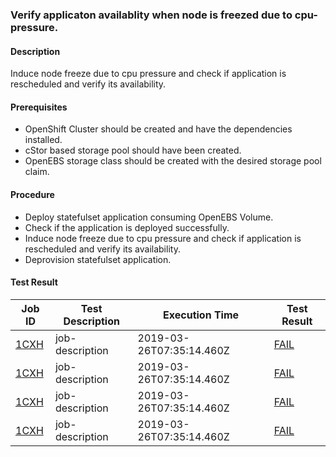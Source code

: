 ### Verify applicaton availablity when node is freezed due to cpu-pressure.

#### Description
Induce node freeze due to cpu pressure and check if application is rescheduled and verify its availability.

#### Prerequisites
- OpenShift Cluster should be created and have the dependencies installed.
- cStor based storage pool should have been created.
- OpenEBS storage class should be created with the desired storage pool claim.

#### Procedure
- Deploy statefulset application consuming OpenEBS Volume.
- Check if the application is deployed successfully.
- Induce node freeze due to cpu pressure and check if application is rescheduled and verify its availability.
- Deprovision statefulset application.

#### Test Result

| Job ID |   Test Description         | Execution Time |Test Result   |
 |---------|---------------------------| --------------|--------|
|     <a href="https://gitlab.openebs.ci/openebs/e2e-openshift/-/jobs/1CXH">1CXH</a>           |  job-description           | 2019-03-26T07:35:14.460Z  | <a href="https://e2e-logs.openebs100.io/app/kibana#/discover?_g=(refreshInterval:('$$hashKey':'object:188',display:Off,pause:!f,section:0,value:0),time:(from:'2019-03-26T07:35:14.460Z',mode:absolute,to:'2019-03-26T07:36:37.745Z'))&_a=(columns:!(_source),filters:!(('$state':(store:appState),meta:(alias:!n,disabled:!f,index:'cluster-logs',key:commit_id,negate:!f,params:(query:'7889d1dc95075974dbd669c136a0d3292e181332',type:phrase),type:phrase,value:'7889d1dc95075974dbd669c136a0d3292e181332'),query:(match:(commit_id:(query:'7889d1dc95075974dbd669c136a0d3292e181332',type:phrase)))),('$state':(store:appState),meta:(alias:!n,disabled:!f,index:'cluster-logs',key:pipeline_id,negate:!f,params:(query:'613',type:phrase),type:phrase,value:'613'),query:(match:(pipeline_id:(query:'613',type:phrase))))),index:'cluster-logs',interval:auto,query:(language:lucene,query:''),sort:!('@timestamp',desc))">FAIL</a> |
|     <a href="https://gitlab.openebs.ci/openebs/e2e-openshift/-/jobs/1CXH">1CXH</a>           |  job-description           | 2019-03-26T07:35:14.460Z  | <a href="https://e2e-logs.openebs100.io/app/kibana#/discover?_g=(refreshInterval:(\'$$hashKey\':\'object:188\',display:Off,pause:!f,section:0,value:0),time:(from:\'2019-03-26T07:35:14.460Z\',mode:absolute,to:\'2019-03-26T07:36:37.745Z\'))&_a=(columns:!(_source),filters:!((\'$state\':(store:appState),meta:(alias:!n,disabled:!f,index:\'cluster-logs\',key:commit_id,negate:!f,params:(query:\'7889d1dc95075974dbd669c136a0d3292e181332\',type:phrase),type:phrase,value:\'7889d1dc95075974dbd669c136a0d3292e181332\'),query:(match:(commit_id:(query:\'7889d1dc95075974dbd669c136a0d3292e181332\',type:phrase)))),(\'$state\':(store:appState),meta:(alias:!n,disabled:!f,index:\'cluster-logs\',key:pipeline_id,negate:!f,params:(query:\'613\',type:phrase),type:phrase,value:\'613\'),query:(match:(pipeline_id:(query:\'613\',type:phrase))))),index:\'cluster-logs\',interval:auto,query:(language:lucene,query:\'\'),sort:!(\'@timestamp\',desc))">FAIL</a> |
|     <a href="https://gitlab.openebs.ci/openebs/e2e-openshift/-/jobs/1CXH">1CXH</a>           |  job-description           | 2019-03-26T07:35:14.460Z  | <a href="https://e2e-logs.openebs100.io/app/kibana#/discover?_g=(refreshInterval:(\\\'$$hashKey\\\':\\\'object:188\\\',display:Off,pause:!f,section:0,value:0),time:(from:\\\'2019-03-26T07:35:14.460Z\\\',mode:absolute,to:\\\'2019-03-26T07:36:37.745Z\\\'))&_a=(columns:!(_source),filters:!((\\\'$state\\\':(store:appState),meta:(alias:!n,disabled:!f,index:\\\'cluster-logs\\\',key:commit_id,negate:!f,params:(query:\\\'7889d1dc95075974dbd669c136a0d3292e181332\\\',type:phrase),type:phrase,value:\\\'7889d1dc95075974dbd669c136a0d3292e181332\\\'),query:(match:(commit_id:(query:\\\'7889d1dc95075974dbd669c136a0d3292e181332\\\',type:phrase)))),(\\\'$state\\\':(store:appState),meta:(alias:!n,disabled:!f,index:\\\'cluster-logs\\\',key:pipeline_id,negate:!f,params:(query:\\\'613\\\',type:phrase),type:phrase,value:\\\'613\\\'),query:(match:(pipeline_id:(query:\\\'613\\\',type:phrase))))),index:\\\'cluster-logs\\\',interval:auto,query:(language:lucene,query:\\\'\\\'),sort:!(\\\'@timestamp\\\',desc))">FAIL</a> |
 |    <a href="https://gitlab.openebs.ci/openebs/e2e-openshift/-/jobs/1CXH">1CXH</a>   |  job-description           |  2019-03-26T07:35:14.460Z     |<a href="https://e2e-logs.openebs100.io/app/kibana#/discover?_g=(refreshInterval:(\\\\\\\'$$hashKey\\\\\\\':\\\\\\\'object:188\\\\\\\',display:Off,pause:!f,section:0,value:0),time:(from:\\\\\\\'2019-03-26T07:35:14.460Z\\\\\\\',mode:absolute,to:\\\\\\\'2019-03-26T07:36:37.745Z\\\\\\\'))&_a=(columns:!(_source),filters:!((\\\\\\\'$state\\\\\\\':(store:appState),meta:(alias:!n,disabled:!f,index:\\\\\\\'cluster-logs\\\\\\\',key:commit_id,negate:!f,params:(query:\\\\\\\'7889d1dc95075974dbd669c136a0d3292e181332\\\\\\\',type:phrase),type:phrase,value:\\\\\\\'7889d1dc95075974dbd669c136a0d3292e181332\\\\\\\'),query:(match:(commit_id:(query:\\\\\\\'7889d1dc95075974dbd669c136a0d3292e181332\\\\\\\',type:phrase)))),(\\\\\\\'$state\\\\\\\':(store:appState),meta:(alias:!n,disabled:!f,index:\\\\\\\'cluster-logs\\\\\\\',key:pipeline_id,negate:!f,params:(query:\\\\\\\'613\\\\\\\',type:phrase),type:phrase,value:\\\\\\\'613\\\\\\\'),query:(match:(pipeline_id:(query:\\\\\\\'613\\\\\\\',type:phrase))))),index:\\\\\\\'cluster-logs\\\\\\\',interval:auto,query:(language:lucene,query:\\\\\\\'\\\\\\\'),sort:!(\\\\\\\'@timestamp\\\\\\\',desc))">FAIL</a>  |
